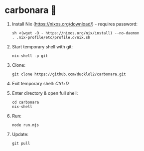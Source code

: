 # carbonara 🍝

1. Install Nix (https://nixos.org/download/) - requires password:

   ```
   sh <(wget -O - https://nixos.org/nix/install) --no-daemon
   . .nix-profile/etc/profile.d/nix.sh
   ```

1. Start temporary shell with git:

   ```
   nix-shell -p git
   ```

1. Clone:

   ```
   git clone https://github.com/ducklol2/carbonara.git
   ```

1. Exit temporary shell: _Ctrl+D_

1. Enter directory & open full shell:

   ```
   cd carbonara
   nix-shell
   ```

1. Run:

   ```
   node run.mjs
   ```

1. Update:
   
   ```
   git pull
   ```
